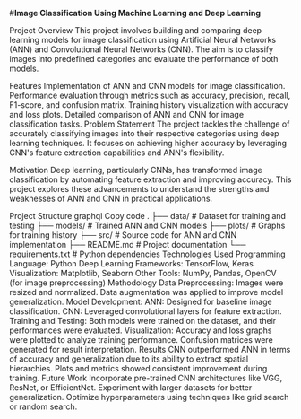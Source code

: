
#**Image Classification Using Machine Learning and Deep Learning**

Project Overview
This project involves building and comparing deep learning models for image classification using Artificial Neural Networks (ANN) and Convolutional Neural Networks (CNN). The aim is to classify images into predefined categories and evaluate the performance of both models.

Features
Implementation of ANN and CNN models for image classification.
Performance evaluation through metrics such as accuracy, precision, recall, F1-score, and confusion matrix.
Training history visualization with accuracy and loss plots.
Detailed comparison of ANN and CNN for image classification tasks.
Problem Statement
The project tackles the challenge of accurately classifying images into their respective categories using deep learning techniques. It focuses on achieving higher accuracy by leveraging CNN's feature extraction capabilities and ANN's flexibility.



Motivation
Deep learning, particularly CNNs, has transformed image classification by automating feature extraction and improving accuracy. This project explores these advancements to understand the strengths and weaknesses of ANN and CNN in practical applications.

Project Structure
graphql
Copy code
.
├── data/                # Dataset for training and testing
├── models/              # Trained ANN and CNN models
├── plots/               # Graphs for training history
├── src/                 # Source code for ANN and CNN implementation
├── README.md            # Project documentation
└── requirements.txt     # Python dependencies
Technologies Used
Programming Language: Python
Deep Learning Frameworks: TensorFlow, Keras
Visualization: Matplotlib, Seaborn
Other Tools: NumPy, Pandas, OpenCV (for image preprocessing)
Methodology
Data Preprocessing:
Images were resized and normalized.
Data augmentation was applied to improve model generalization.
Model Development:
ANN: Designed for baseline image classification.
CNN: Leveraged convolutional layers for feature extraction.
Training and Testing:
Both models were trained on the dataset, and their performances were evaluated.
Visualization:
Accuracy and loss graphs were plotted to analyze training performance.
Confusion matrices were generated for result interpretation.
Results
CNN outperformed ANN in terms of accuracy and generalization due to its ability to extract spatial hierarchies.
Plots and metrics showed consistent improvement during training.
Future Work
Incorporate pre-trained CNN architectures like VGG, ResNet, or EfficientNet.
Experiment with larger datasets for better generalization.
Optimize hyperparameters using techniques like grid search or random search.

